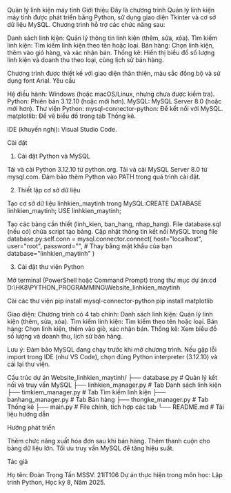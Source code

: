 Quản lý linh kiện máy tính
Giới thiệu
Đây là chương trình Quản lý linh kiện máy tính được phát triển bằng Python, sử dụng giao diện Tkinter và cơ sở dữ liệu MySQL. Chương trình hỗ trợ các chức năng sau:

Danh sách linh kiện: Quản lý thông tin linh kiện (thêm, sửa, xóa).
Tìm kiếm linh kiện: Tìm kiếm linh kiện theo tên hoặc loại.
Bán hàng: Chọn linh kiện, thêm vào giỏ hàng, và xác nhận bán.
Thống kê: Hiển thị biểu đồ số lượng linh kiện và doanh thu theo loại, cùng lịch sử bán hàng.

Chương trình được thiết kế với giao diện thân thiện, màu sắc đồng bộ và sử dụng font Arial.
Yêu cầu

Hệ điều hành: Windows (hoặc macOS/Linux, nhưng chưa được kiểm tra).
Python: Phiên bản 3.12.10 (hoặc mới hơn).
MySQL: MySQL Server 8.0 (hoặc mới hơn).
Thư viện Python:
mysql-connector-python: Để kết nối với MySQL.
matplotlib: Để vẽ biểu đồ trong tab Thống kê.


IDE (khuyến nghị): Visual Studio Code.

Cài đặt
1. Cài đặt Python và MySQL

Tải và cài Python 3.12.10 từ python.org.
Tải và cài MySQL Server 8.0 từ mysql.com.
Đảm bảo thêm Python vào PATH trong quá trình cài đặt.

2. Thiết lập cơ sở dữ liệu

Tạo cơ sở dữ liệu linhkien_maytinh trong MySQL:CREATE DATABASE linhkien_maytinh;
USE linhkien_maytinh;


Tạo các bảng cần thiết (linh_kien, ban_hang, nhap_hang). File database.sql (nếu có) chứa script tạo bảng.
Cập nhật thông tin kết nối MySQL trong file database.py:self.conn = mysql.connector.connect(
    host="localhost",
    user="root",
    password="",  # Thay bằng mật khẩu của bạn
    database="linhkien_maytinh"
)

3. Cài đặt thư viện Python

Mở terminal (PowerShell hoặc Command Prompt) trong thư mục dự án:cd D:\HK8\PYTHON_PROGRAMMING\Website_linhkien_maytinh

Cài các thư viện
pip install mysql-connector-python
pip install matplotlib

Giao diện:
Chương trình có 4 tab chính:
Danh sách linh kiện: Quản lý linh kiện (thêm, sửa, xóa).
Tìm kiếm linh kiện: Tìm kiếm theo tên hoặc loại.
Bán hàng: Chọn linh kiện, thêm vào giỏ, xác nhận bán.
Thống kê: Xem biểu đồ số lượng và doanh thu, lịch sử bán hàng.

Lưu ý:
Đảm bảo MySQL đang chạy trước khi mở chương trình.
Nếu gặp lỗi import trong IDE (như VS Code), chọn đúng Python interpreter (3.12.10) và cài lại thư viện.

Cấu trúc dự án
Website_linhkien_maytinh/
├── database.py          # Quản lý kết nối và truy vấn MySQL
├── linhkien_manager.py  # Tab Danh sách linh kiện
├── timkiem_manager.py   # Tab Tìm kiếm linh kiện
├── banhang_manager.py   # Tab Bán hàng
├── thongke_manager.py   # Tab Thống kê
├── main.py              # File chính, tích hợp các tab
└── README.md            # Tài liệu hướng dẫn

Hướng phát triển

Thêm chức năng xuất hóa đơn sau khi bán hàng.
Thêm thanh cuộn cho bảng dữ liệu lớn.
Tối ưu truy vấn MySQL để tăng hiệu suất.

Tác giả

Họ tên: Đoàn Trọng Tấn
MSSV: 21IT106
Dự án thực hiện trong môn học: Lập trình Python, Học kỳ 8, Năm 2025.

